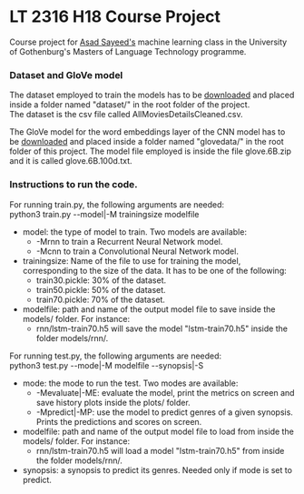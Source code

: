 # LT 2316 H18 Course Project
Course project for [Asad Sayeed's](https://asayeed.github.io) machine learning class 
in the University of Gothenburg's Masters of Language Technology programme.

### Dataset and GloVe model
The dataset employed to train the models has to be 
[downloaded](https://www.kaggle.com/stephanerappeneau/350-000-movies-from-themoviedborg#AllMoviesDetailsCleaned.csv) 
and placed inside a folder named "dataset/" in the root folder of the project.\
The dataset is the csv file called AllMoviesDetailsCleaned.csv.

The GloVe model for the word embeddings layer of the CNN model has to be 
[downloaded](https://nlp.stanford.edu/projects/glove/)
and placed inside a folder named "glovedata/" in the root folder of this project.
The model file employed is inside the file glove.6B.zip and it is called glove.6B.100d.txt.

### Instructions to run the code.
For running train.py, the following arguments are needed:\
python3 train.py --model|-M trainingsize modelfile
- model: the type of model to train. Two models are available:
    - -Mrnn to train a Recurrent Neural Network model.
    - -Mcnn to train a Convolutional Neural Network model.
- trainingsize: Name of the file to use for training the model, corresponding to 
the size of the data. It has to be one of the following:
    - train30.pickle: 30% of the dataset.
    - train50.pickle: 50% of the dataset.
    - train70.pickle: 70% of the dataset.
- modelfile: path and name of the output model file to save inside the models/ folder. 
For instance:
    - rnn/lstm-train70.h5 will save the model "lstm-train70.h5" inside the folder 
    models/rnn/.

For running test.py, the following arguments are needed:\
python3 test.py --mode|-M modelfile --synopsis|-S
- mode: the mode to run the test. Two modes are available:
    - -Mevaluate|-ME: evaluate the model, print the metrics on screen and save 
    history plots inside the plots/ folder.
    - -Mpredict|-MP: use the model to predict genres of a given synopsis. Prints the 
    predictions and scores on screen.
- modelfile: path and name of the output model file to load from inside the models/ folder. 
For instance:
    - rnn/lstm-train70.h5 will load a model "lstm-train70.h5" from inside the folder 
    models/rnn/.
- synopsis: a synopsis to predict its genres. Needed only if mode is set to predict.